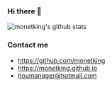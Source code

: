 ### Hi there 👋

<!--
**monetking/monetking** is a ✨ _special_ ✨ repository because its `README.md` (this file) appears on your GitHub profile.

Here are some ideas to get you started:

- 🔭 I’m currently working on ...
- 🌱 I’m currently learning ...
- 👯 I’m looking to collaborate on ...
- 🤔 I’m looking for help with ...
- 💬 Ask me about ...
- 📫 How to reach me: ...
- 😄 Pronouns: ...
- ⚡ Fun fact: ...
-->

![monetking's github stats](https://github-readme-stats.vercel.app/api/top-langs?username=monetking&hide=html)

<!--![monetking's github stats](https://github-readme-stats.vercel.app/api?username=monetking&show_icons=true)-->


### Contact me

- https://github.com/monetking
- https://monetking.github.io
- houmanager@hotmail.com
